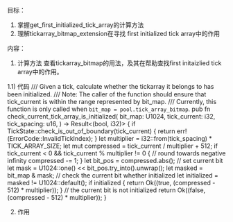 目标：
1. 掌握get_first_initialized_tick_array的计算方法
2. 理解tickarray_bitmap_extension在寻找 first initialized tick array中的作用


内容：
1. 计算方法
查看tickarray_bitmap的用法，及其在帮助查找first initaizlied tick array中的作用。



1.1) 代码
/// Given a tick, calculate whether the tickarray it belongs to has been initialized.
/// Note: The caller of the function should ensure that tick_current is within the range represented by bit_map.
/// Currently, this function is only called when `bit_map = pool.tick_array_bitmap`.
pub fn check_current_tick_array_is_initialized(
    bit_map: U1024,
    tick_current: i32,
    tick_spacing: u16,
) -> Result<(bool, i32)> {
    if TickState::check_is_out_of_boundary(tick_current) {
        return err!(ErrorCode::InvalidTickIndex);
    }
    let multiplier = i32::from(tick_spacing) * TICK_ARRAY_SIZE;
    let mut compressed = tick_current / multiplier + 512;
    if tick_current < 0 && tick_current % multiplier != 0 {
        // round towards negative infinity
        compressed -= 1;
    }
    let bit_pos = compressed.abs();
    // set current bit
    let mask = U1024::one() << bit_pos.try_into().unwrap();
    let masked = bit_map & mask;
    // check the current bit whether initialized
    let initialized = masked != U1024::default();
    if initialized {
        return Ok((true, (compressed - 512) * multiplier));
    }
    // the current bit is not initialized
    return Ok((false, (compressed - 512) * multiplier));
}

2. 作用